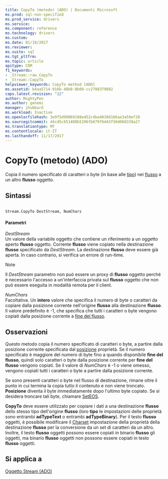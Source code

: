 ```yaml
---
title: CopyTo (metodo) (ADO) | Documenti Microsoft
ms.prod: sql-non-specified
ms.prod_service: drivers
ms.service: 
ms.component: reference
ms.technology: drivers
ms.custom: 
ms.date: 01/19/2017
ms.reviewer: 
ms.suite: sql
ms.tgt_pltfrm: 
ms.topic: article
apitype: COM
f1_keywords:
- _Stream::raw_CopyTo
- _Stream::CopyTo
helpviewer_keywords: CopyTo method [ADO]
ms.assetid: b4aa5714-916b-48b8-8b09-cc2708379602
caps.latest.revision: "12"
author: MightyPen
ms.author: genemi
manager: jhubbard
ms.workload: Inactive
ms.openlocfilehash: 3e9f5d99069108e452c4ba4038d166ae3a59ef20
ms.sourcegitcommit: 44cd5c651488b5296fb679f6d43f50d068339a27
ms.translationtype: MT
ms.contentlocale: it-IT
ms.lasthandoff: 11/17/2017
---
```

# <a name="copyto-method-ado"></a>CopyTo (metodo) (ADO)
Copia il numero specificato di caratteri o byte (in base alle [tipo](../../../ado/reference/ado-api/type-property-ado-stream.md)) nei [flusso](../../../ado/reference/ado-api/stream-object-ado.md) a un altro **flusso** oggetto.  
  
## <a name="syntax"></a>Sintassi  
  
```  
  
Stream.CopyTo DestStream, NumChars  
```  
  
#### <a name="parameters"></a>Parametri  
 *DestStream*  
 Un valore della variabile oggetto che contiene un riferimento a un oggetto aperto **flusso** oggetto. Corrente **flusso** viene copiato nella destinazione **flusso** specificato da *DestStream*. La destinazione **flusso** deve essere già aperta. In caso contrario, si verifica un errore di run-time.  
  
> [!NOTE]
>  Il *DestStream* parametro non può essere un proxy di **flusso** oggetto perché è necessario l'accesso a un'interfaccia privata sul **flusso** oggetto che non può essere eseguita in modalità remota per il client.  
  
 *NumChars*  
 Facoltativa. Un **intero** valore che specifica il numero di byte o caratteri da copiare dalla posizione corrente nell'origine **flusso** alla destinazione **flusso**. Il valore predefinito è -1, che specifica che tutti i caratteri o byte vengono copiati dalla posizione corrente a [fine del flusso](../../../ado/reference/ado-api/eos-property.md).  
  
## <a name="remarks"></a>Osservazioni  
 Questo metodo copia il numero specificato di caratteri o byte, a partire dalla posizione corrente specificata dal [posizione](../../../ado/reference/ado-api/position-property-ado.md) proprietà. Se il numero specificato è maggiore del numero di byte fino a quando disponibile **fine del flusso**, quindi solo caratteri o byte dalla posizione corrente per **fine del flusso** vengono copiati. Se il valore di *NumChars* è -1 o viene omesso, vengono copiati tutti i caratteri o byte a partire dalla posizione corrente.  
  
 Se sono presenti caratteri o byte nel flusso di destinazione, rimane oltre il punto in cui termina la copia tutto il contenuto e non viene troncato. **Posizione** diventa il byte immediatamente dopo l'ultimo byte copiato. Se si desidera troncare tali byte, chiamare [SetEOS](../../../ado/reference/ado-api/seteos-method.md).  
  
 **CopyTo** deve essere utilizzato per copiare i dati a una destinazione **flusso** dello stesso tipo dell'origine **flusso** (loro **tipo** le impostazioni delle proprietà sono entrambi **adTypeText** o entrambi **adTypeBinary**). Per il testo **flusso** oggetti, è possibile modificare il [Charset](../../../ado/reference/ado-api/charset-property-ado.md) impostazione della proprietà della destinazione **flusso** per la conversione da un set di caratteri da un altro. Inoltre, il testo **flusso** oggetti possono essere copiati in binario **flusso** gli oggetti, ma binario **flusso** oggetti non possono essere copiati in testo **flusso**  oggetti.  
  
## <a name="applies-to"></a>Si applica a  
 [Oggetto Stream (ADO)](../../../ado/reference/ado-api/stream-object-ado.md)
